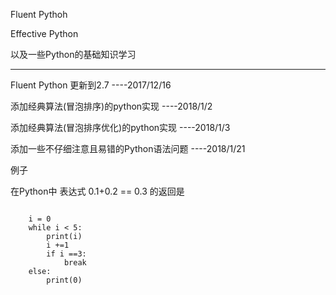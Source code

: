 Fluent Pythoh 

Effective Python

以及一些Python的基础知识学习

---

Fluent Python 更新到2.7   ----2017/12/16

添加经典算法(冒泡排序)的python实现   ----2018/1/2

添加经典算法(冒泡排序优化)的python实现  ----2018/1/3

添加一些不仔细注意且易错的Python语法问题  ----2018/1/21

例子

在Python中 表达式 0.1+0.2 == 0.3 的返回是

~~~5的结果是多少

    i = 0
    while i < 5:
        print(i)
        i +=1
        if i ==3:
            break
    else:
        print(0)



